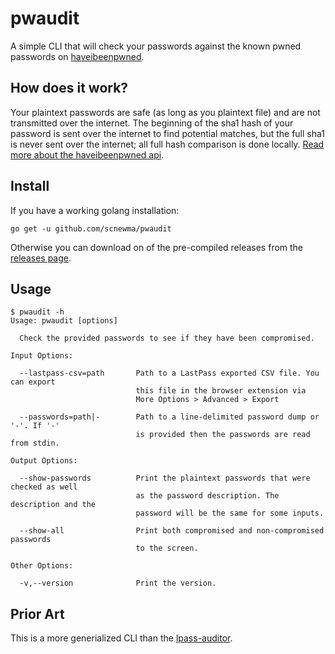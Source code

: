 # pwaudit

A simple CLI that will check your passwords against the known pwned passwords on [haveibeenpwned](https://haveibeenpwned.com/).

## How does it work?

Your plaintext passwords are safe (as long as you plaintext file) and are not transmitted over the internet. The beginning of the sha1 hash of your password is sent over the internet to find potential matches, but the full sha1 is never sent over the internet; all full hash comparison is done locally. [Read more about the haveibeenpwned api](https://haveibeenpwned.com/API/v2#SearchingPwnedPasswordsByRange).

## Install

If you have a working golang installation:

```
go get -u github.com/scnewma/pwaudit
```

Otherwise you can download on of the pre-compiled releases from the [releases page](https://github.com/scnewma/pwaudit/releases).

## Usage

```
$ pwaudit -h
Usage: pwaudit [options]

  Check the provided passwords to see if they have been compromised.

Input Options:

  --lastpass-csv=path       Path to a LastPass exported CSV file. You can export
                            this file in the browser extension via
                            More Options > Advanced > Export

  --passwords=path|-        Path to a line-delimited password dump or '-'. If '-'
                            is provided then the passwords are read from stdin.

Output Options:

  --show-passwords          Print the plaintext passwords that were checked as well
                            as the password description. The description and the
                            password will be the same for some inputs.

  --show-all                Print both compromised and non-compromised passwords
                            to the screen.

Other Options:

  -v,--version              Print the version.
```

## Prior Art

This is a more generialized CLI than the [lpass-auditor](https://github.com/scnewma/lpass-auditor).
